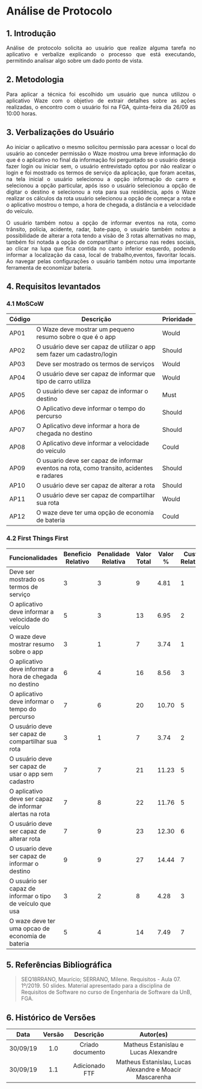 # Análise de Protocolo

## 1. Introdução

<p align = "justify">
  Análise de protocolo solicita ao usuário que realize alguma tarefa no aplicativo e verbalize explicando o processo que está executando, permitindo analisar algo sobre um dado ponto de vista.
</p>

## 2. Metodologia
<p align = "justify">
  Para aplicar a técnica foi escolhido um usuário que nunca utilizou o aplicativo Waze com o objetivo de extrair detalhes sobre as ações realizadas, o encontro com o usuário foi na FGA, quinta-feira dia 26/09 as 10:00 horas. 
</p>

## 3. Verbalizações do Usuário
<p align="justify">
  Ao iniciar o aplicativo o mesmo solicitou permissão para acessar o local do usuário
  ao conceder permissão o Waze mostrou uma breve informação do que é o aplicativo no final da informação foi perguntado se o usuário deseja fazer login ou iniciar sem, o usuário entrevistado optou por não realizar o login e foi mostrado os termos de serviço da aplicação, que foram aceitas, na tela inicial o usuário selecionou a opção informação do carro e selecionou a opção particular, após isso o usuário selecionou a opção de digitar o destino e selecionou a rota para sua residência, após o Waze realizar os cálculos da rota usuário selecionou a opção de começar a rota e o aplicativo mostrou o tempo, a hora de chegada, a distância e a velocidade do veículo.
<p align="justify">
  O usuário também notou a opção de informar eventos na rota, como trânsito, polícia, acidente, radar, bate-papo, o usuário também notou a possibilidade de alterar a rota tendo a visão de 3 rotas alternativas no map, também foi notada a opção de compartilhar o percurso nas redes sociais, ao clicar na lupa que fica contida no canto inferior esquerdo, podendo informar a localização da casa, local de trabalho,eventos, favoritar locais. Ao navegar pelas configurações o usuário também notou uma importante ferramenta de economizar bateria.
</p>

## 4. Requisitos levantados

### 4.1 MoSCoW

| Código | Descrição | Prioridade |
|--------|-----------|------------|
| AP01  | O Waze deve mostrar um pequeno resumo sobre o que é o app |  Would  |
| AP02  | O usuário deve ser capaz de utilizar o app sem fazer um cadastro/login | Should |
| AP03  | Deve ser mostrado os termos de serviços | Would |
| AP04  | O usuário deve ser capaz de informar que tipo de carro utiliza | Would |
| AP05  | O usuário deve ser capaz de informar o destino  | Must |
| AP06  | O Aplicativo deve informar o tempo do percurso | Should |
| AP07 | O Aplicativo deve informar a hora de chegada no destino | Should |
| AP08 | O Aplicativo deve informar a velocidade do veiculo | Could |
| AP09 | O usuario deve ser capaz de informar eventos na rota, como transito, acidentes e radares | Should |
| AP10 | O usuário deve ser capaz de alterar a rota | Should |
|AP11 | O usuário deve ser capaz de compartilhar sua rota | Would |
|AP12 | O waze deve ter uma opção de economia de bateria | Could |

### 4.2 First Things First

Funcionalidades |Beneficio Relativo|Penalidade Relativa|Valor Total| Valor %| Custo Relativo| Custo %| Risco Relativo|Risco %| Prioridade
----------------|------------------|-------------------|-----------|---------|---------------|---------|---------------|--------|-----------
Deve ser mostrado os termos de serviço	|3	|3	|9	|4.81	|1	|2.13	|1	|2.22	|1.486
O aplicativo deve informar a velocidade do veículo	|5	|3	|13	|6.95	|2	|4.26	|1	|2.22	|1.295
O waze deve mostrar resumo sobre o app	|3	|1	|7	|3.74	|1	|2.13	|1	|2.22	|1.156
O aplicativo deve informar a hora de chegada no destino	|6	|4	|16	|8.56	|3	|6.38	|2	|4.44	|0.994
O aplicativo deve informar o tempo do percurso	|7	|6	|20	|10.70	|5	|10.64	|4	|8.89	|0.709
O usuário deve ser capaz de compartilhar sua rota	|3	|1	|7	|3.74	|2	|4.26	|1	|2.22	|0.698
O usuário deve ser capaz de usar o app sem cadastro	|7	|7	|21	|11.23	|5	|10.64	|5	|11.11	|0.693
O aplicativo deve ser capaz de informar alertas na rota	|7	|8	|22	|11.76	|5	|10.64	|7	|15.56	|0.639
O usuário deve ser capaz de alterar rota	|7	|9	|23	|12.30	|6	|12.77	|7	|15.56	|0.599
O usuario deve ser capaz de informar o destino	|9	|9	|27	|14.44	|7	|14.89	|9	|20.00	|0.580
O usuário ser capaz de informar o tipo de veículo que usa	|3	|2	|8	|4.28	|3	|6.38	|1	|2.22	|0.571
O waze deve ter uma opcao de economia de bateria	|5	|4	|14	|7.49	|7	|14.89	|6	|13.33	|0.347

## 5. Referências Bibliográfica

>SEQ18RRANO, Maurício; SERRANO, Milene. Requisitos - Aula 07. 1º/2019. 50 slides. Material apresentado para a disciplina de Requisitos de Software no curso de Engenharia de Software da UnB, FGA.

## 6. Histórico de Versões

| Data | Versão | Descrição | Autor(es) |
|:--:|:--:|:--:|:--:|
|30/09/19|1.0| Criado documento |Matheus Estanislau e Lucas Alexandre| 
|30/09/19|1.1| Adicionado FTF |Matheus Estanislau, Lucas Alexandre e Moacir Mascarenha|

